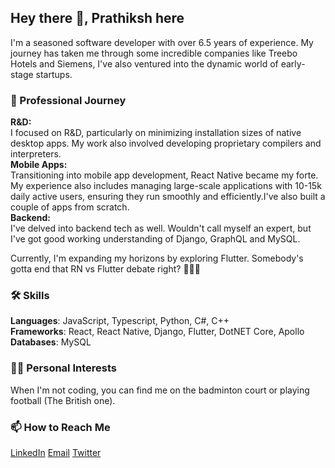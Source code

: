 ## Hey there 👋, Prathiksh here
I'm a seasoned software developer with over 6.5 years of experience. 
My journey has taken me through some incredible companies like Treebo Hotels and Siemens, I've also ventured into the dynamic world of early-stage startups.

### 🚀 Professional Journey

**R&D:** <br/>I focused on R&D, particularly on minimizing installation sizes of native desktop apps. My work also involved developing proprietary compilers and interpreters.<br/>
**Mobile Apps:** <br/>Transitioning into mobile app development, React Native became my forte. My experience also includes managing large-scale applications with 10-15k daily active users, ensuring they run smoothly and efficiently.I've also built a couple of apps from scratch.<br/>
**Backend:** <br/>I've delved into backend tech as well. Wouldn't call myself an expert, but I've got good working understanding of Django, GraphQL and MySQL.

Currently, I'm expanding my horizons by exploring Flutter. Somebody's gotta end that RN vs Flutter debate right? 🤷🏻‍♂️

### 🛠️ Skills
**Languages**: JavaScript, Typescript, Python, C#, C++<br/>
**Frameworks**: React, React Native, Django, Flutter, DotNET Core, Apollo<br/>
**Databases**: MySQL

### 🏃‍♂️ Personal Interests
When I'm not coding, you can find me on the badminton court or playing football (The British one).

### 📫 How to Reach Me
[LinkedIn](https://www.linkedin.com/in/prathiksh-puttur)     [Email](mailto:hello@prathiksh.me)     [Twitter](https://twitter.com/lnk1729)

